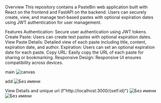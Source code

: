 Overview
This repository contains a PasteBin web application built with React on the frontend and FastAPI on the backend. Users can securely create, view, and manage text-based pastes with optional expiration dates using JWT authentication for user management.

Features
Authentication: Secure user authentication using JWT tokens.
Create Paste: Users can create text pastes with optional expiration dates.
View Paste Details: Detailed view of each paste including title, content, expiration date, and author.
Expiration: Users can set an optional expiration date for each paste.
Copy URL: Easily copy the URL of each paste for sharing or bookmarking.
Responsive Design: Responsive UI ensures compatibility across devices.

main
![canvas](https://github.com/user-attachments/assets/3f2bd41e-b006-4c07-8419-4f49c8c47617)


add
![Без имени](https://github.com/user-attachments/assets/b4129721-1132-4ca0-b974-fabf4fb7e338)

View Details and unique url (f"http://localhost:3000/{self.id}")
![Без имени](https://github.com/user-attachments/assets/a9e38e68-dd02-43ac-ad8b-ea967c4101a7)
![Без имени](https://github.com/user-attachments/assets/c279507e-3a0b-4f5f-9a74-18bab7c0575d)
